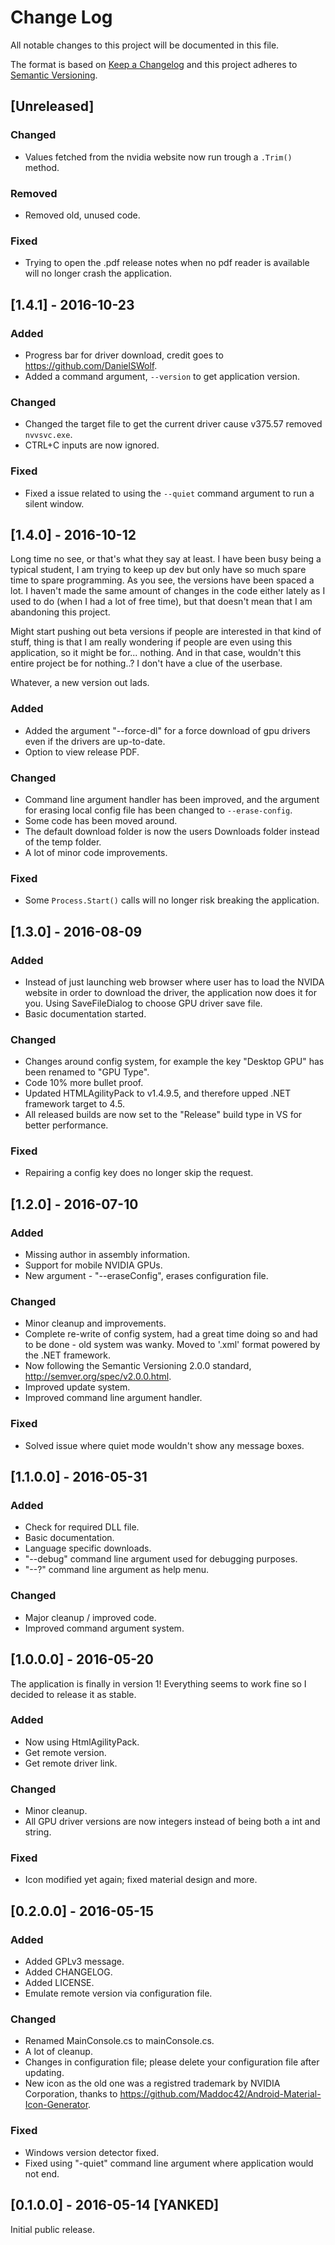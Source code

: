 # Change Log
All notable changes to this project will be documented in this file.

The format is based on [Keep a Changelog](http://keepachangelog.com/) 
and this project adheres to [Semantic Versioning](http://semver.org/).

## [Unreleased]
### Changed
- Values fetched from the nvidia website now run trough a `.Trim()` method.

### Removed
- Removed old, unused code.

### Fixed
- Trying to open the .pdf release notes when no pdf reader is available will no longer crash the application.

## [1.4.1] - 2016-10-23
### Added
- Progress bar for driver download, credit goes to https://github.com/DanielSWolf.
- Added a command argument, `--version` to get application version.

### Changed
- Changed the target file to get the current driver cause v375.57 removed `nvvsvc.exe`.
- CTRL+C inputs are now ignored.

### Fixed
- Fixed a issue related to using the `--quiet` command argument to run a silent window.

## [1.4.0] - 2016-10-12
Long time no see, or that's what they say at least. I have been busy being a typical student, I am trying to keep up dev but only have so much spare time to spare programming. As you see, the versions have been spaced a lot. I haven't made the same amount of changes in the code either lately as I used to do (when I had a lot of free time), but that doesn't mean that I am abandoning this project.

Might start pushing out beta versions if people are interested in that kind of stuff, thing is that I am really wondering if people are even using this application, so it might be for... nothing. And in that case, wouldn't this entire project be for nothing..? I don't have a clue of the userbase.

Whatever, a new version out lads.
### Added
- Added the argument "--force-dl" for a force download of gpu drivers even if the drivers are up-to-date.
- Option to view release PDF.

### Changed
- Command line argument handler has been improved, and the argument for erasing local config file has been changed to `--erase-config`.
- Some code has been moved around.
- The default download folder is now the users Downloads folder instead of the temp folder.
- A lot of minor code improvements.

### Fixed
- Some `Process.Start()` calls will no longer risk breaking the application.

## [1.3.0] - 2016-08-09
### Added
- Instead of just launching web browser where user has to load the NVIDA website in order to download the driver, the application now does it for you. Using SaveFileDialog to choose GPU driver save file.
- Basic documentation started.

### Changed
- Changes around config system, for example the key "Desktop GPU" has been renamed to "GPU Type".
- Code 10% more bullet proof.
- Updated HTMLAgilityPack to v1.4.9.5, and therefore upped .NET framework target to 4.5.
- All released builds are now set to the "Release" build type in VS for better performance.

### Fixed
- Repairing a config key does no longer skip the request.

## [1.2.0] - 2016-07-10
### Added
- Missing author in assembly information.
- Support for mobile NVIDIA GPUs.
- New argument - "--eraseConfig", erases configuration file.

### Changed
- Minor cleanup and improvements.
- Complete re-write of config system, had a great time doing so and had to be done - old system was wanky. Moved to '.xml' format powered by the .NET framework.
- Now following the Semantic Versioning 2.0.0 standard, http://semver.org/spec/v2.0.0.html.
- Improved update system.
- Improved command line argument handler.

### Fixed
- Solved issue where quiet mode wouldn't show any message boxes.

## [1.1.0.0] - 2016-05-31
### Added
- Check for required DLL file.
- Basic documentation.
- Language specific downloads.
- "--debug" command line argument used for debugging purposes.
- "--?" command line argument as help menu.

### Changed
- Major cleanup / improved code.
- Improved command argument system.

## [1.0.0.0] - 2016-05-20
The application is finally in version 1! Everything seems to work fine so I decided to release it as stable.
### Added
- Now using HtmlAgilityPack.
- Get remote version.
- Get remote driver link.

### Changed
- Minor cleanup.
- All GPU driver versions are now integers instead of being both a int and string.

### Fixed
- Icon modified yet again; fixed material design and more.

## [0.2.0.0] - 2016-05-15
### Added
- Added GPLv3 message.
- Added CHANGELOG.
- Added LICENSE.
- Emulate remote version via configuration file.

### Changed
- Renamed MainConsole.cs to mainConsole.cs.
- A lot of cleanup.
- Changes in configuration file; please delete your configuration file after updating.
- New icon as the old one was a registred trademark by NVIDIA Corporation, thanks to https://github.com/Maddoc42/Android-Material-Icon-Generator.

### Fixed
- Windows version detector fixed.
- Fixed using "-quiet" command line argument where application would not end.

## [0.1.0.0] - 2016-05-14 [YANKED]
Initial public release.
